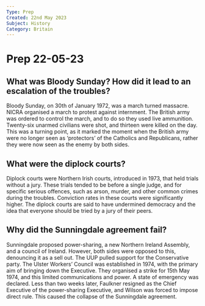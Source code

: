 ```yaml
---
Type: Prep
Created: 22nd May 2023
Subject: History
Category: Britain
---
```


# Prep 22-05-23

## What was Bloody Sunday? How did it lead to an escalation of the troubles?

Bloody Sunday, on 30th of January 1972, was a march turned massacre. NICRA organised a march to protest against internment. The British army was ordered to control the march, and to do so they used live ammunition. Twenty-six unarmed civilians were shot, and thirteen were killed on the day. This was a turning point, as it marked the moment when the British army were no longer seen as ‘protectors’ of the Catholics and Republicans, rather they were now seen as the enemy by both sides.

## What were the diplock courts?

Diplock courts were Northern Irish courts, introduced in 1973, that held trials without a jury. These trials tended to be before a single judge, and for specific serious offences, such as arson, murder, and other common crimes during the troubles. Conviction rates in these courts were significantly higher. The diplock courts are said to have undermined democracy and the idea that everyone should be tried by a jury of their peers.


## Why did the Sunningdale agreement fail?

Sunningdale proposed power-sharing, a new Northern Ireland Assembly, and a council of Ireland. However, both sides were opposed to this, denouncing it as a sell out. The UUP pulled support for the Conservative party. The Ulster Workers’ Council was established in 1974, with the primary aim of bringing down the Executive. They organised a strike for 15th May 1974, and this limited communications and power. A state of emergency was declared. Less than two weeks later, Faulkner resigned as the Chief Executive of the power-sharing Executive, and Wilson was forced to impose direct rule. This caused the collapse of the Sunningdale agreement. 


